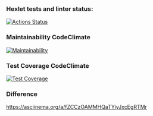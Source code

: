 ### Hexlet tests and linter status:
[![Actions Status](https://github.com/hafalana/frontend-project-46/actions/workflows/hexlet-check.yml/badge.svg)](https://github.com/hafalana/frontend-project-46/actions)

### Maintainability CodeClimate
[![Maintainability](https://api.codeclimate.com/v1/badges/577aa1c1a6741d351da1/maintainability)](https://codeclimate.com/github/hafalana/frontend-project-46/maintainability)

### Test Coverage CodeClimate
[![Test Coverage](https://api.codeclimate.com/v1/badges/577aa1c1a6741d351da1/test_coverage)](https://codeclimate.com/github/hafalana/frontend-project-46/test_coverage)

### Difference
https://asciinema.org/a/fZCCzOAMMHQaTYiyJxcEgRTMr